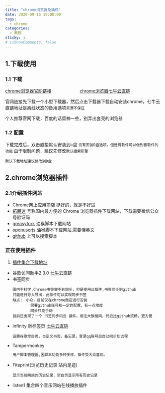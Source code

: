 ```yaml
---
title: "chrome浏览器及插件"
date: 2020-09-16 19:00:00
tags:
  - chrome
categories:
  - 教程
sticky: 1
# isShowComments: false
---
```


## 1.下载使用
### 1.1 下载
[chrome浏览器官网链接][google_1] &emsp;&emsp;&emsp;&emsp;&emsp;&emsp; [chrome浏览器七牛云直链][google_0] 

官网链接先下载一个小型下载器，然后点击下载器下载自动安装chrome，七牛云直链地址是离线状态的备用选项`来源不保证`

个人推荐官网下载，百度的话留神一些，别弄出套壳的浏览器
### 1.2 配置
下载完成后，双击直接默认安装到c盘
`没有安装D盘选项，但是有软件可以做到搬软件的功能`
由于限制问题，建议先修改`默认搜索引擎`

`默认下载地址建议修改到D盘`
## 2.chrome浏览器插件
### 2.1介绍插件网站
* Chrome网上应用商店  挺好的，就是不好进
* [拓展迷][http_0] 号称国内最方便的 Chrome 浏览器插件下载网站，下载需要微信公众号验证码
* [greasyfork][http_2] 油猴脚本下载网站
* [openuserjs][http_3]  油猴脚本下载网站,需要懂英文
* [github][http_4] 上可以搜索脚本
### 正在使用插件
1. [插件集合下载地址]()
* 谷歌访问助手2.3.0 [七牛云直链][google_2]
* 书签同步  
	```scrtipt
	国内不科学,Chrome书签做不到同步，但是使用此插件,书签同步到github
	只能进行导入导出，此插件可以实现同步书签
	缺点：	小众，目前仅在chrome商店进行安装
			需要github账号和一定的配置，有一点难度
			同步只能手动
	目前还出现了一个 书签同步码云 插件，用法大致相同，码云比github流畅，更方便
	```
* Infinity 新标签页 [七牛云直链][gooogle_3]
	```scrtipt
	设置谷歌空白页，自定义书签，备忘录，登录qq账号后自动同步到远程
	```
* Tampermonkey 
	```html
	用户脚本管理器,因脚本功能多种多样，插件受大众喜欢。
	```
* Fiteprint(浏览历史记录 站内足迹)
	```
	显示当前网站的历史记录，空白页显示所有历史记录
	```
* listen1 集合四个音乐网站在线播放插件



[google_0]:http://qiniu.wpp47.top/id2/Software/Google/20200607165447/72.0.3626.121_chrome_installer_x64.exe 
[google_1]:https://www.google.cn/chrome/
[google_2]:http://qiniu.wpp47.top/id2/Software/Google/20200607165547/%E8%B0%B7%E6%AD%8C%E8%AE%BF%E9%97%AE%E5%8A%A9%E6%89%8B%E7%A0%B4%E8%A7%A3%E7%89%882.3.0.rar
[gooogle_3]:http://qiniu.wpp47.top/id2/Software/Google/20200607165544/Infinity%20%E6%96%B0%E6%A0%87%E7%AD%BE%E9%A1%B5%28%E7%99%BB%E5%BD%95qq%29.rar

[http_0]:https://www.extfans.com/
[http_2]:https://greasyfork.org/zh-CN
[http_3]:https://openuserjs.org/
[http_4]:https://github.com/
